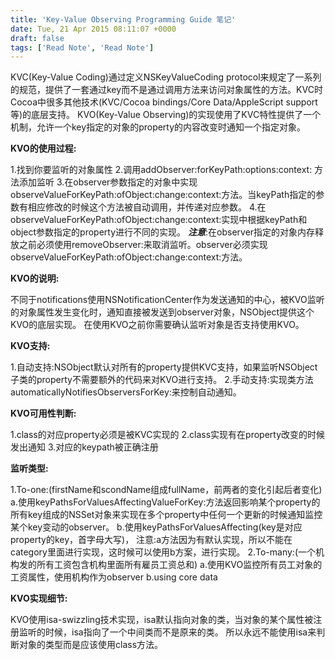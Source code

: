```yaml
---
title: 'Key-Value Observing Programming Guide 笔记'
date: Tue, 21 Apr 2015 08:11:07 +0000
draft: false
tags: ['Read Note', 'Read Note']
---
```


KVC(Key-Value Coding)通过定义NSKeyValueCoding protocol来规定了一系列的规范，提供了一套通过key而不是通过调用方法来访问对象属性的方法。KVC时Cocoa中很多其他技术(KVC/Cocoa bindings/Core Data/AppleScript support等)的底层支持。 KVO(Key-Value Observing)的实现使用了KVC特性提供了一个机制，允许一个key指定的对象的property的内容改变时通知一个指定对象。

**KVO的使用过程:**

1.找到你要监听的对象属性 2.调用addObserver:forKeyPath:options:context: 方法添加监听 3.在observer参数指定的对象中实现observeValueForKeyPath:ofObject:change:context:方法。当keyPath指定的参数有相应修改的时候这个方法被自动调用，并传递对应参数。 4.在observeValueForKeyPath:ofObject:change:context:实现中根据keyPath和object参数指定的property进行不同的实现。 _**注意**_:在observer指定的对象内存释放之前必须使用removeObserver:来取消监听。observer必须实现observeValueForKeyPath:ofObject:change:context:方法。

**KVO的说明:**

不同于notifications使用NSNotificationCenter作为发送通知的中心，被KVO监听的对象属性发生变化时，通知直接被发送到observer对象，NSObject提供这个KVO的底层实现。 在使用KVO之前你需要确认监听对象是否支持使用KVO。

**KVO支持:**

1.自动支持:NSObject默认对所有的property提供KVC支持，如果监听NSObject子类的property不需要额外的代码来对KVO进行支持。 2.手动支持:实现类方法automaticallyNotifiesObserversForKey:来控制自动通知。

**KVO可用性判断:**

1.class的对应property必须是被KVC实现的 2.class实现有在property改变的时候发出通知 3.对应的keypath被正确注册

**监听类型:**

1.To-one:(firstName和scondName组成fullName，前两者的变化引起后者变化) a.使用keyPathsForValuesAffectingValueForKey:方法返回影响某个property的所有key组成的NSSet对象来实现在多个property中任何一个更新的时候通知监控某个key变动的observer。 b.使用keyPathsForValuesAffecting<Key>(key是对应property的key，首字母大写)， 注意:a方法因为有默认实现，所以不能在category里面进行实现，这时候可以使用b方案，进行实现。 2.To-many:(一个机构发的所有工资包含机构里面所有雇员工资总和) a.使用KVO监控所有员工对象的工资属性，使用机构作为observer b.using core data

**KVO实现细节:**

KVO使用isa-swizzling技术实现，isa默认指向对象的类，当对象的某个属性被注册监听的时候，isa指向了一个中间类而不是原来的类。 所以永远不能使用isa来判断对象的类型而是应该使用class方法。